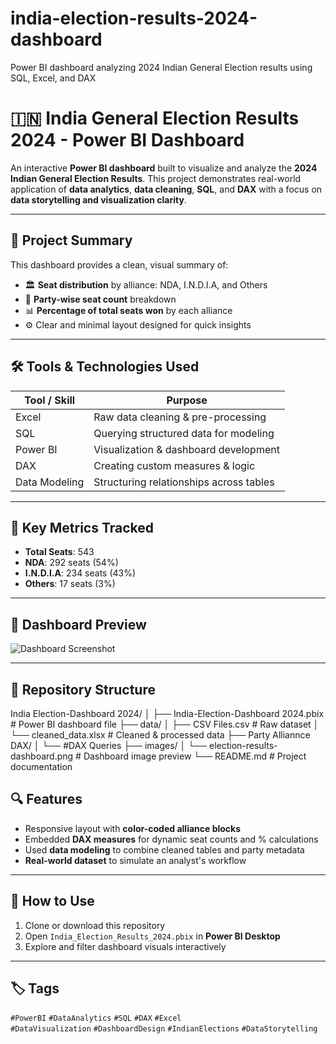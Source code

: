 # india-election-results-2024-dashboard
Power BI dashboard analyzing 2024 Indian General Election results using SQL, Excel, and DAX

# 🇮🇳 India General Election Results 2024 - Power BI Dashboard

An interactive **Power BI dashboard** built to visualize and analyze the **2024 Indian General Election Results**. This project demonstrates real-world application of **data analytics**, **data cleaning**, **SQL**, and **DAX** with a focus on **data storytelling and visualization clarity**.

---

## 📌 Project Summary

This dashboard provides a clean, visual summary of:

- 🏛️ **Seat distribution** by alliance: NDA, I.N.D.I.A, and Others
- 🧩 **Party-wise seat count** breakdown
- 📊 **Percentage of total seats won** by each alliance
- ⚙️ Clear and minimal layout designed for quick insights

---

## 🛠 Tools & Technologies Used

| Tool / Skill       | Purpose                                 |
|--------------------|------------------------------------------|
| Excel              | Raw data cleaning & pre-processing       |
| SQL                | Querying structured data for modeling    |
| Power BI           | Visualization & dashboard development    |
| DAX                | Creating custom measures & logic         |
| Data Modeling      | Structuring relationships across tables  |

---

## 🧠 Key Metrics Tracked

- **Total Seats**: 543
- **NDA**: 292 seats (54%)
- **I.N.D.I.A**: 234 seats (43%)
- **Others**: 17 seats (3%)

---

## 📸 Dashboard Preview

![Dashboard Screenshot](images/election-results-dashboard.png)

---
## 📂 Repository Structure
India Election-Dashboard 2024/
│
├── India-Election-Dashboard 2024.pbix # Power BI dashboard file
├── data/
│ ├── CSV Files.csv # Raw dataset
│ └── cleaned_data.xlsx # Cleaned & processed data
├── Party Alliannce DAX/
│ └── #DAX Queries
├── images/
│ └── election-results-dashboard.png # Dashboard image preview
└── README.md # Project documentation


## 🔍 Features

- Responsive layout with **color-coded alliance blocks**
- Embedded **DAX measures** for dynamic seat counts and % calculations
- Used **data modeling** to combine cleaned tables and party metadata
- **Real-world dataset** to simulate an analyst's workflow

---

## 🚀 How to Use

1. Clone or download this repository
2. Open `India_Election_Results_2024.pbix` in **Power BI Desktop**
3. Explore and filter dashboard visuals interactively

---

## 🏷️ Tags

`#PowerBI` `#DataAnalytics` `#SQL` `#DAX` `#Excel`  
`#DataVisualization` `#DashboardDesign` `#IndianElections` `#DataStorytelling`

